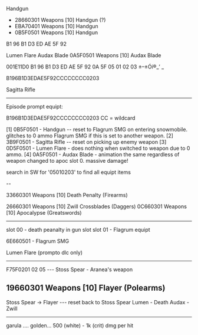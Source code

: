Handgun

- 28660301	Weapons [10]	Handgun (?)
- EBA70401	Weapons [10]	Handgun
- 0B5F0501	Weapons [10]	Handgun

B1 96 B1 D3 ED AE 5F 92


Lumen Flare
Audax Blade
0A5F0501	Weapons [10]	Audax Blade


001E11D0   B1 96 B1 D3 ED AE 5F 92  0A 5F 05 01 02 03         ±–±Óí®_’ _  

B196B1D3EDAE5F92CCCCCCCC0203  


Sagitta Rifle


---

Episode prompt equipt:

B196B1D3EDAE5F92CCCCCCCC0203
CC = wildcard

[1] 0B5F0501 - Handgun -- reset to Flagrum SMG on entering snowmobile.
                      glitches to 0 ammo Flagrum SMG if this is set to another weapon.
[2] 3B9F0501 - Sagitta Rifle -- reset on picking up enemy weapon
[3] 0D5F0501 - Lumen Flare - does nothing when switched to weapon due to 0 ammo.
[4] 0A5F0501 - Audax Blade - animation the same regardless of weapon
                             changed to apoc slot 0. massive damage!

search in SW for '05010203' to find all equipt items

--

33660301	Weapons [10]	Death Penalty (Firearms)

26660301	Weapons [10]	Zwill Crossblades (Daggers)
0C660301	Weapons [10]	Apocalypse (Greatswords)

------

slot 00 - death peanalty in gun slot
slot 01 - Flagrum equipt

6E660501 - Flagrum SMG

Lumen Flare (prompto dlc only)

----

F75F0201 02 05 --- Stoss Spear - Aranea's weapon

19660301	Weapons [10]	Flayer (Polearms)
----


Stoss Spear -> Flayer --- reset back to Stoss Spear
Lumen - Death
Audax - Zwill

---

garula .... golden... 500 (white) - 1k (crit) dmg per hit
